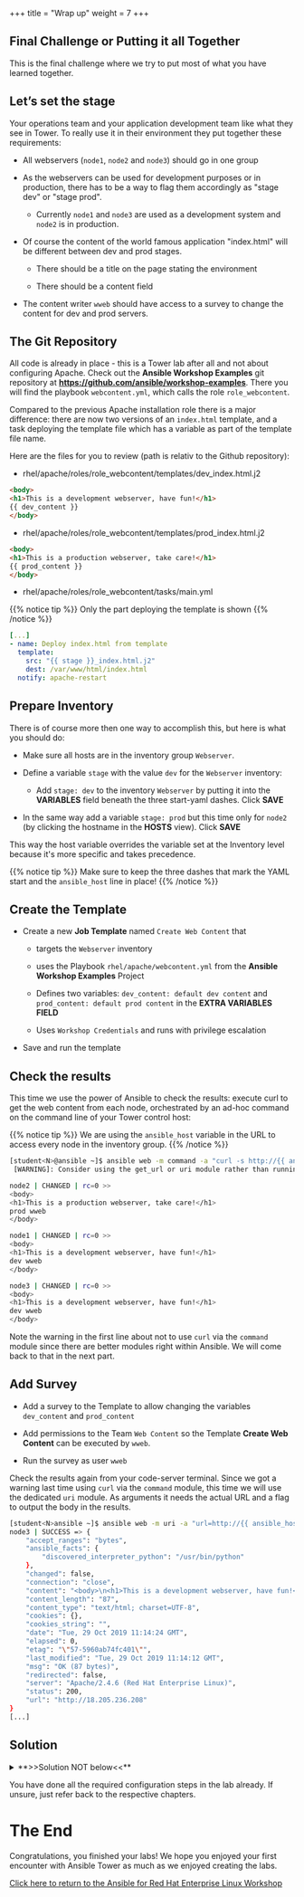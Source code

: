 +++
title = "Wrap up"
weight = 7
+++

## Final Challenge or Putting it all Together

This is the final challenge where we try to put most of what you have learned together.

## Let’s set the stage

Your operations team and your application development team like what they see in Tower. To really use it in their environment they put together these requirements:

- All webservers (`node1`, `node2` and `node3`) should go in one group

- As the webservers can be used for development purposes or in production, there has to be a way to flag them accordingly as "stage dev" or "stage prod".

    - Currently `node1` and `node3` are used as a development system and `node2` is in production.

- Of course the content of the world famous application "index.html" will be different between dev and prod stages.

    - There should be a title on the page stating the environment

    - There should be a content field

- The content writer `wweb` should have access to a survey to change the content for dev and prod servers.

## The Git Repository

All code is already in place - this is a Tower lab after all and not about configuring Apache. Check out the **Ansible Workshop Examples** git repository at **https://github.com/ansible/workshop-examples**. There you will find the playbook `webcontent.yml`, which calls the role `role_webcontent`.

Compared to the previous Apache installation role there is a major difference: there are now two versions of an `index.html` template, and a task deploying the template file which has a variable as part of the template file name.

Here are the files for you to review (path is relativ to the Github repository):

- rhel/apache/roles/role_webcontent/templates/dev_index.html.j2

```html
<body>
<h1>This is a development webserver, have fun!</h1>
{{ dev_content }}
</body>
```

- rhel/apache/roles/role_webcontent/templates/prod_index.html.j2

```html
<body>
<h1>This is a production webserver, take care!</h1>
{{ prod_content }}
</body>
```

- rhel/apache/roles/role_webcontent/tasks/main.yml

{{% notice tip %}}
Only the part deploying the template is shown
{{% /notice %}}

```yaml
[...]
- name: Deploy index.html from template
  template:
    src: "{{ stage }}_index.html.j2"
    dest: /var/www/html/index.html
  notify: apache-restart
```

## Prepare Inventory

There is of course more then one way to accomplish this, but here is what you should do:

- Make sure all hosts are in the inventory group `Webserver`.

- Define a variable `stage` with the value `dev` for the `Webserver` inventory:

    - Add `stage: dev` to the inventory `Webserver` by putting it into the **VARIABLES** field beneath the three start-yaml dashes. Click **SAVE**

- In the same way add a variable `stage: prod` but this time only for `node2` (by clicking the hostname in the **HOSTS** view). Click **SAVE**

This way the host variable overrides the variable set at the Inventory level because it's more specific and takes precedence.


{{% notice tip %}}
Make sure to keep the three dashes that mark the YAML start and the `ansible_host` line in place!
{{% /notice %}}

## Create the Template

- Create a new **Job Template** named `Create Web Content` that

    - targets the `Webserver` inventory

    - uses the Playbook `rhel/apache/webcontent.yml` from the **Ansible Workshop Examples** Project

    - Defines two variables: `dev_content: default dev content` and `prod_content: default prod content` in the **EXTRA VARIABLES FIELD**

    - Uses `Workshop Credentials` and runs with privilege escalation

- Save and run the template

## Check the results

This time we use the power of Ansible to check the results: execute curl to get the web content from each node, orchestrated by an ad-hoc command on the command line of your Tower control host:

{{% notice tip %}}
We are using the `ansible_host` variable in the URL to access every node in the inventory group.
{{% /notice %}}

```bash
[student<N>@ansible ~]$ ansible web -m command -a "curl -s http://{{ ansible_host }}"
 [WARNING]: Consider using the get_url or uri module rather than running 'curl'.  If you need to use command because get_url or uri is insufficient you can add 'warn: false' to this command task or set 'command_warnings=False' in ansible.cfg to get rid of this message.

node2 | CHANGED | rc=0 >>
<body>
<h1>This is a production webserver, take care!</h1>
prod wweb
</body>

node1 | CHANGED | rc=0 >>
<body>
<h1>This is a development webserver, have fun!</h1>
dev wweb
</body>

node3 | CHANGED | rc=0 >>
<body>
<h1>This is a development webserver, have fun!</h1>
dev wweb
</body>
```

Note the warning in the first line about not to use `curl` via the `command` module since there are better modules right within Ansible. We will come back to that in the next part.

## Add Survey

- Add a survey to the Template to allow changing the variables `dev_content` and `prod_content`

- Add permissions to the Team `Web Content` so the Template **Create Web Content** can be executed by `wweb`.

- Run the survey as user `wweb`

Check the results again from your code-server terminal. Since we got a warning last time using `curl` via the `command` module, this time we will use the dedicated `uri` module. As arguments it needs the actual URL and a flag to output the body in the results.

```bash
[student<N>ansible ~]$ ansible web -m uri -a "url=http://{{ ansible_host }} return_content=yes"
node3 | SUCCESS => {
    "accept_ranges": "bytes",
    "ansible_facts": {
        "discovered_interpreter_python": "/usr/bin/python"
    },
    "changed": false,
    "connection": "close",
    "content": "<body>\n<h1>This is a development webserver, have fun!</h1>\nwerners dev content\n</body>\n",
    "content_length": "87",
    "content_type": "text/html; charset=UTF-8",
    "cookies": {},
    "cookies_string": "",
    "date": "Tue, 29 Oct 2019 11:14:24 GMT",
    "elapsed": 0,
    "etag": "\"57-5960ab74fc401\"",
    "last_modified": "Tue, 29 Oct 2019 11:14:12 GMT",
    "msg": "OK (87 bytes)",
    "redirected": false,
    "server": "Apache/2.4.6 (Red Hat Enterprise Linux)",
    "status": 200,
    "url": "http://18.205.236.208"
}
[...]
```

## Solution

<details><summary>**>>Solution NOT below<<**</summary>
<p>
You have to figure this one out yourself! ;-)
</p>
</details>

You have done all the required configuration steps in the lab already. If unsure, just refer back to the respective chapters.

# The End

Congratulations, you finished your labs\! We hope you enjoyed your first encounter with Ansible Tower as much as we enjoyed creating the labs.

[Click here to return to the Ansible for Red Hat Enterprise Linux Workshop](../)
